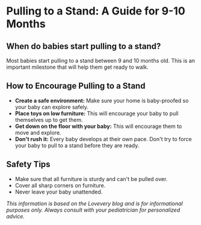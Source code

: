 # Pulling to a Stand: A Guide for 9-10 Months

## When do babies start pulling to a stand?

Most babies start pulling to a stand between 9 and 10 months old. This is an important milestone that will help them get ready to walk.

## How to Encourage Pulling to a Stand

*   **Create a safe environment:** Make sure your home is baby-proofed so your baby can explore safely.
*   **Place toys on low furniture:** This will encourage your baby to pull themselves up to get them.
*   **Get down on the floor with your baby:** This will encourage them to move and explore.
*   **Don't rush it:** Every baby develops at their own pace. Don't try to force your baby to pull to a stand before they are ready.

## Safety Tips

*   Make sure that all furniture is sturdy and can't be pulled over.
*   Cover all sharp corners on furniture.
*   Never leave your baby unattended.

*This information is based on the Lovevery blog and is for informational purposes only. Always consult with your pediatrician for personalized advice.*
